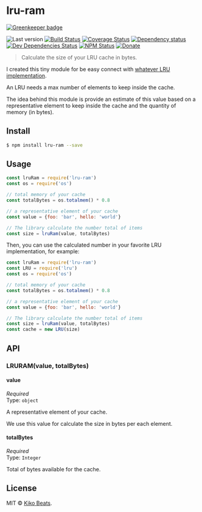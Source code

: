 # lru-ram

[![Greenkeeper badge](https://badges.greenkeeper.io/Kikobeats/lru-ram.svg)](https://greenkeeper.io/)

![Last version](https://img.shields.io/github/tag/Kikobeats/lru-ram.svg?style=flat-square)
[![Build Status](https://img.shields.io/travis/Kikobeats/lru-ram/master.svg?style=flat-square)](https://travis-ci.org/Kikobeats/lru-ram)
[![Coverage Status](https://img.shields.io/coveralls/Kikobeats/lru-ram.svg?style=flat-square)](https://coveralls.io/github/Kikobeats/lru-ram)
[![Dependency status](https://img.shields.io/david/Kikobeats/lru-ram.svg?style=flat-square)](https://david-dm.org/Kikobeats/lru-ram)
[![Dev Dependencies Status](https://img.shields.io/david/dev/Kikobeats/lru-ram.svg?style=flat-square)](https://david-dm.org/Kikobeats/lru-ram#info=devDependencies)
[![NPM Status](https://img.shields.io/npm/dm/lru-ram.svg?style=flat-square)](https://www.npmjs.org/package/lru-ram)
[![Donate](https://img.shields.io/badge/donate-paypal-blue.svg?style=flat-square)](https://paypal.me/Kikobeats)

> Calculate the size of your LRU cache in bytes.

I created this tiny module for be easy connect with [whatever LRU implementation](https://github.com/dominictarr/bench-lru).

An LRU needs a max number of elements to keep inside the cache. 

The idea behind this module is provide an estimate of this value based on a representative element to keep inside the cache and the quantity of memory (in bytes).

## Install

```bash
$ npm install lru-ram --save
```

## Usage

```js
const lruRam = require('lru-ram')
const os = require('os')

// total memory of your cache
const totalBytes = os.totalmem() * 0.8

// a representative element of your cache
const value = {foo: 'bar', hello: 'world'}

// The library calculate the number total of items
const size = lruRam(value, totalBytes)
```

Then, you can use the calculated number in your favorite LRU implementation, for example:

```js
const lruRam = require('lru-ram')
const LRU = require('lru')
const os = require('os')

// total memory of your cache
const totalBytes = os.totalmem() * 0.8

// a representative element of your cache
const value = {foo: 'bar', hello: 'world'}

// The library calculate the number total of items
const size = lruRam(value, totalBytes)
const cache = new LRU(size)
```

## API

### LRURAM(value, totalBytes)

#### value

*Required*<br>
Type: `object`

A representative element of your cache.

We use this value for calculate the size in bytes per each element.

#### totalBytes

*Required*<br>
Type: `Integer`

Total of bytes available for the cache.

## License

MIT © [Kiko Beats](https://github.com/Kikobeats).
